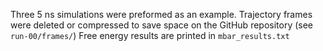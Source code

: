 Three 5 ns simulations were preformed as an example.
Trajectory frames were deleted or compressed to save space on the GitHub repository (see `run-00/frames/`)
Free energy results are printed in `mbar_results.txt`

